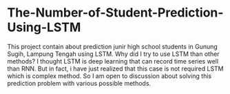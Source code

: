# The-Number-of-Student-Prediction-Using-LSTM
This project contain about prediction junir high school students in Gunung Sugih, Lampung Tengah using LSTM. Why did I try to use LSTM than other methods? I thought LSTM is deep learning that can record time series well than RNN. But in fact, i have just realized that this case is not required LSTM which is complex method. So I am open to discussion about solving this prediction problem with various possible methods.
